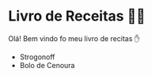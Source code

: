 # Livro de Receitas :man_cook:

Olá! Bem vindo fo meu livro de recitas :hand:

- Strogonoff
- Bolo de Cenoura

  

